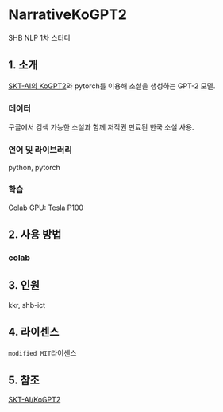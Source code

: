 # NarrativeKoGPT2
SHB NLP 1차 스터디
  
## 1. 소개
[SKT-AI의 KoGPT2](https://github.com/SKT-AI/KoGPT2)와 pytorch를 이용해 소설을 생성하는 GPT-2 모델.

### 데이터
구글에서 검색 가능한 소설과 함께 저작권 만료된 한국 소설 사용.

### 언어 및 라이브러리
python, pytorch
### 학습
Colab GPU: Tesla P100

## 2. 사용 방법
###  colab
 
## 3. 인원 
kkr, shb-ict
## 4. 라이센스
`modified MIT`라이센스
## 5. 참조
[SKT-AI/KoGPT2](https://github.com/SKT-AI/KoGPT2)